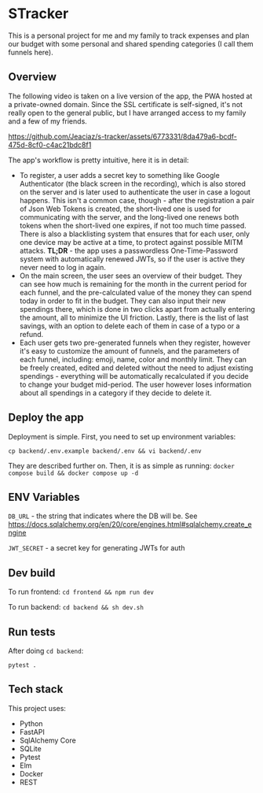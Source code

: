 # STracker
This is a personal project for me and my family to track expenses and plan our budget with some personal and shared spending categories (I call them funnels here).

## Overview
The following video is taken on a live version of the app, the PWA hosted at a private-owned domain. Since the SSL certificate is self-signed, it's not really open to the general public, but I have arranged access to my family and a few of my friends. 

https://github.com/Jeaciaz/s-tracker/assets/6773331/8da479a6-bcdf-475d-8cf0-c4ac21bdc8f1


The app's workflow is pretty intuitive, here it is in detail:
- To register, a user adds a secret key to something like Google Authenticator (the black screen in the recording), which is also stored on the server and is later used to authenticate the user in case a logout happens. This isn't a common case, though - after the registration a pair of Json Web Tokens is created, the short-lived one is used for communicating with the server, and the long-lived one renews both tokens when the short-lived one expires, if not too much time passed. There is also a blacklisting system that ensures that for each user, only one device may be active at a time, to protect against possible MITM attacks. **TL;DR** - the app uses a passwordless One-Time-Password system with automatically renewed JWTs, so if the user is active they never need to log in again.
- On the main screen, the user sees an overview of their budget. They can see how much is remaining for the month in the current period for each funnel, and the pre-calculated value of the money they can spend today in order to fit in the budget. They can also input their new spendings there, which is done in two clicks apart from actually entering the amount, all to minimize the UI friction. Lastly, there is the list of last savings, with an option to delete each of them in case of a typo or a refund.
- Each user gets two pre-generated funnels when they register, however it's easy to customize the amount of funnels, and the parameters of each funnel, including: emoji, name, color and monthly limit. They can be freely created, edited and deleted without the need to adjust existing spendings - everything will be automatically recalculated if you decide to change your budget mid-period. The user however loses information about all spendings in a category if they decide to delete it.

## Deploy the app
Deployment is simple. First, you need to set up environment variables:

```cp backend/.env.example backend/.env && vi backend/.env```

They are described further on.
Then, it is as simple as running:
```docker compose build && docker compose up -d```

## ENV Variables
`DB_URL` - the string that indicates where the DB will be. See https://docs.sqlalchemy.org/en/20/core/engines.html#sqlalchemy.create_engine

`JWT_SECRET` - a secret key for generating JWTs for auth

## Dev build
To run frontend:
```cd frontend && npm run dev```

To run backend:
```cd backend && sh dev.sh```

## Run tests
After doing `cd backend`:

```pytest .```

## Tech stack
This project uses:
- Python
- FastAPI
- SqlAlchemy Core
- SQLite
- Pytest
- Elm
- Docker
- REST
